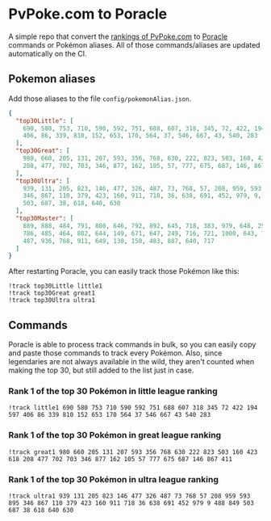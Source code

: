 # PvPoke.com to Poracle
A simple repo that convert the [rankings of PvPoke.com](https://pvpoke.com/rankings/) to [Poracle](https://github.com/KartulUdus/PoracleJS) commands or Pokémon aliases. 
All of those commands/aliases are updated automatically on the CI.

## Pokemon aliases
Add those aliases to the file `config/pokemonAlias.json`. 

<!-- aliases-start -->
```json
{
  "top30Little": [
    690, 580, 753, 710, 590, 592, 751, 688, 607, 318, 345, 72, 422, 194, 597,
    406, 86, 339, 810, 152, 653, 170, 564, 37, 546, 667, 43, 540, 283
  ],
  "top30Great": [
    980, 660, 205, 131, 207, 593, 356, 768, 630, 222, 823, 503, 160, 423, 618,
    208, 477, 702, 703, 346, 877, 162, 105, 57, 777, 675, 687, 146, 867, 411
  ],
  "top30Ultra": [
    939, 131, 205, 823, 146, 477, 326, 487, 73, 768, 57, 208, 959, 593, 895,
    346, 867, 110, 379, 423, 160, 911, 718, 36, 638, 691, 452, 979, 9, 488, 849,
    503, 687, 38, 618, 640, 630
  ],
  "top30Master": [
    889, 888, 484, 791, 800, 646, 792, 892, 645, 718, 383, 979, 648, 250, 376,
    786, 485, 464, 802, 644, 149, 671, 647, 249, 716, 721, 1000, 643, 787, 809,
    487, 936, 768, 911, 649, 130, 150, 483, 887, 640, 717
  ]
}
```
<!-- aliases-end -->

After restarting Poracle, you can easily track those Pokémon like this:
```shell
!track top30Little little1
!track top30Great great1
!track top30Ultra ultra1
```

## Commands
Poracle is able to process track commands in bulk, so you can easily copy and paste those commands to track every Pokémon. 
Also, since legendaries are not always available in the wild, they aren't counted when making the top 30, but still added to the list just in case.

### Rank 1 of the top 30 Pokémon in little league ranking
<!-- top30little-start -->
```
!track little1 690 580 753 710 590 592 751 688 607 318 345 72 422 194 597 406 86 339 810 152 653 170 564 37 546 667 43 540 283
```
<!-- top30little-end -->

### Rank 1 of the top 30 Pokémon in great league ranking
<!-- top30great-start -->
```
!track great1 980 660 205 131 207 593 356 768 630 222 823 503 160 423 618 208 477 702 703 346 877 162 105 57 777 675 687 146 867 411
```
<!-- top30great-end -->

### Rank 1 of the top 30 Pokémon in ultra league ranking
<!-- top30ultra-start -->
```
!track ultra1 939 131 205 823 146 477 326 487 73 768 57 208 959 593 895 346 867 110 379 423 160 911 718 36 638 691 452 979 9 488 849 503 687 38 618 640 630
```
<!-- top30ultra-end -->
